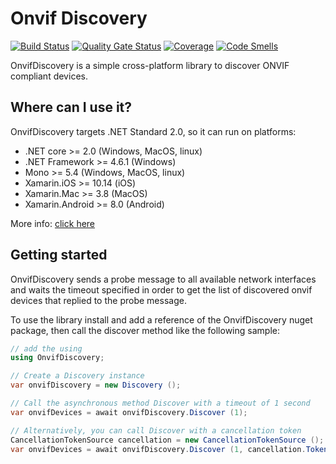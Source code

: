 # Onvif Discovery

[![Build Status](https://dev.azure.com/vmaeg/onvif-discovery/_apis/build/status/vmartos.onvif-discovery?branchName=master)](https://dev.azure.com/vmaeg/onvif-discovery/_build/latest?definitionId=2&branchName=master)
[![Quality Gate Status](https://sonarcloud.io/api/project_badges/measure?project=vmartos_OnvifSharp&metric=alert_status)](https://sonarcloud.io/dashboard?id=vmartos_OnvifSharp)
[![Coverage](https://sonarcloud.io/api/project_badges/measure?project=vmartos_OnvifSharp&metric=coverage)](https://sonarcloud.io/dashboard?id=vmartos_OnvifSharp)
[![Code Smells](https://sonarcloud.io/api/project_badges/measure?project=vmartos_OnvifSharp&metric=code_smells)](https://sonarcloud.io/dashboard?id=vmartos_OnvifSharp)


OnvifDiscovery is a simple cross-platform library to discover ONVIF compliant devices.

## Where can I use it?

OnvifDiscovery targets .NET Standard 2.0, so it can run on platforms:

* .NET core >= 2.0 (Windows, MacOS, linux)
* .NET Framework >= 4.6.1 (Windows)
* Mono >= 5.4 (Windows, MacOS, linux)
* Xamarin.iOS >= 10.14 (iOS)
* Xamarin.Mac >= 3.8 (MacOS)
* Xamarin.Android >= 8.0 (Android)

More info: [click here](https://docs.microsoft.com/es-es/dotnet/standard/net-standard)


## Getting started

OnvifDiscovery sends a probe message to all available network interfaces and waits the timeout specified in order to get the list of discovered onvif devices that replied to the probe message.

To use the library install and add a reference of the OnvifDiscovery nuget package, then call the discover method like the following sample:

```cs
// add the using
using OnvifDiscovery;

// Create a Discovery instance
var onvifDiscovery = new Discovery ();

// Call the asynchronous method Discover with a timeout of 1 second
var onvifDevices = await onvifDiscovery.Discover (1);

// Alternatively, you can call Discover with a cancellation token
CancellationTokenSource cancellation = new CancellationTokenSource ();
var onvifDevices = await onvifDiscovery.Discover (1, cancellation.Token);
```
